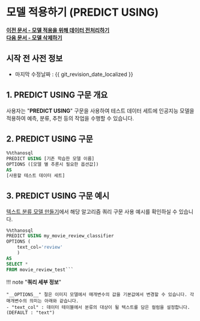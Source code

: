 # __모델 적용하기 (PREDICT USING)__

**[이전 문서 - 모델 적용을 위해 데이터 전처리하기](/how-to_guides/modelling/TRANSFORM_MODEL_SYNTAX/)**  
**[다음 문서 - 모델 삭제하기](/how-to_guides/modelling/DELETE_MODEL_SYNTAX/)**

## 시작 전 사전 정보

- 마지막 수정날짜 : {{ git_revision_date_localized }}

## __1. PREDICT USING 구문 개요__

사용자는 "__PREDICT USING__" 구문을 사용하여 테스트 데이터 세트에 인공지능 모델을 적용하여 예측, 분류, 추천 등의 작업을 수행할 수 있습니다.  

## __2. PREDICT USING 구문__ 

```sql
%%thanosql
PREDICT USING [기존 학습한 모델 이름]
OPTIONS ([모델 별 추론시 필요한 옵션값])
AS
[사용할 테스트 데이터 세트]
```

## __3. PREDICT USING 구문 예시__ 
[텍스트 분류 모델 만들기](/tutorials/thanosql_ml/classification/classification_Electra/)에서 해당 알고리즘 쿼리 구문 사용 예시를 확인하실 수 있습니다.

```sql
%%thanosql
PREDICT USING my_movie_review_classifier
OPTIONS (
    text_col='review'
    )
AS
SELECT *
FROM movie_review_test```
```

!!! note "__쿼리 세부 정보__" 

    "__OPTIONS__" 절은 이미지 모델에서 매개변수의 값을 기본값에서 변경할 수 있습니다. 각 매개변수의 의미는 아래와 같습니다.
    - "text_col" : 데이터 테이블에서 분류의 대상이 될 텍스트를 담은 컬럼을 설정합니다. (DEFAULT : "text")


